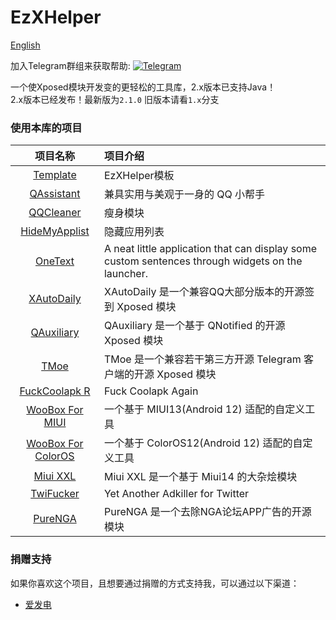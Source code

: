 # EzXHelper

[English](https://github.com/KyuubiRan/EzXHelper/blob/2.x/README_en.md)

加入Telegram群组来获取帮助: [![Telegram](https://img.shields.io/badge/Join-Telegram-blue)](https://t.me/EzXHelper)

一个使Xposed模块开发变的更轻松的工具库，2.x版本已支持Java！      
2.x版本已经发布！最新版为`2.1.0` 旧版本请看`1.x`分支

### 使用本库的项目

|                                 项目名称                                  | 项目介绍                                                                                          |
| :-----------------------------------------------------------------------: | :------------------------------------------------------------------------------------------------ |
|        [Template](https://github.com/KyuubiRan/ezxhepler-template)        | EzXHelper模板                                                                                     |
|          [QAssistant](https://github.com/KitsunePie/QAssistant)           | 兼具实用与美观于一身的 QQ 小帮手                                                                  |
|            [QQCleaner](https://github.com/KyuubiRan/QQCleaner)            | 瘦身模块                                                                                          |
|        [HideMyApplist](https://github.com/Dr-TSNG/Hide-My-Applist)        | 隐藏应用列表                                                                                      |
|          [OneText](https://github.com/lz233/OneText_For_Android)          | A neat little application that can display some custom sentences through widgets on the launcher. |
|           [XAutoDaily](https://github.com/LuckyPray/XAutoDaily)           | XAutoDaily 是一个兼容QQ大部分版本的开源签到 Xposed 模块                                           |
|             [QAuxiliary](https://github.com/cinit/QAuxiliary)             | QAuxiliary 是一个基于 QNotified 的开源 Xposed 模块                                                |
|                   [TMoe](https://github.com/cinit/TMoe)                   | TMoe 是一个兼容若干第三方开源 Telegram 客户端的开源 Xposed 模块                                   |
| [FuckCoolapk R](https://github.com/Xposed-Modules-Repo/org.hello.coolapk) | Fuck Coolapk Again                                                                                |
|    [WooBox For MIUI](https://github.com/Simplicity-Team/WooBoxForMIUI)    | 一个基于 MIUI13(Android 12) 适配的自定义工具                                                      |
| [WooBox For ColorOS](https://github.com/Simplicity-Team/WooBoxForColorOS) | 一个基于 ColorOS12(Android 12) 适配的自定义工具                                                   |
|              [Miui XXL](https://github.com/YuKongA/Miui_XXL)              | Miui XXL 是一个基于 Miui14 的大杂烩模块                                                           |
|             [TwiFucker](https://github.com/Dr-TSNG/TwiFucker)             | Yet Another Adkiller for Twitter                                                                  |
|               [PureNGA](https://github.com/chr233/PureNGA)                | PureNGA 是一个去除NGA论坛APP广告的开源模块                                                        |

### 捐赠支持

如果你喜欢这个项目，且想要通过捐赠的方式支持我，可以通过以下渠道：

- [爱发电](https://afdian.net/a/kyuubiran)
